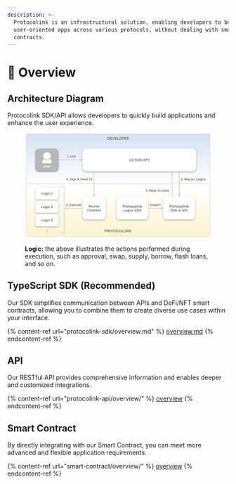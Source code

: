 ```yaml
---
description: >-
  Protocolink is an infrastructural solution, enabling developers to build
  user-oriented apps across various protocols, without dealing with smart
  contracts.
---
```


# 🔮 Overview

## Architecture Diagram

Protocolink SDK/API allows developers to quickly build applications and enhance the user experience.

<figure><img src=".gitbook/assets/image (2).png" alt=""><figcaption><p><strong>Logic:</strong> the above illustrates the actions performed during execution, such as approval, swap, supply, borrow, flash loans, and so on.</p></figcaption></figure>

## TypeScript SDK (Recommended)

Our SDK simplifies communication between APIs and DeFi/NFT smart contracts, allowing you to combine them to create diverse use cases within your interface.

{% content-ref url="protocolink-sdk/overview.md" %}
[overview.md](protocolink-sdk/overview.md)
{% endcontent-ref %}

## API

Our RESTful API provides comprehensive information and enables deeper and customized integrations.

{% content-ref url="protocolink-api/overview/" %}
[overview](protocolink-api/overview/)
{% endcontent-ref %}

## Smart Contract

By directly integrating with our Smart Contract, you can meet more advanced and flexible application requirements.

{% content-ref url="smart-contract/overview/" %}
[overview](smart-contract/overview/)
{% endcontent-ref %}


